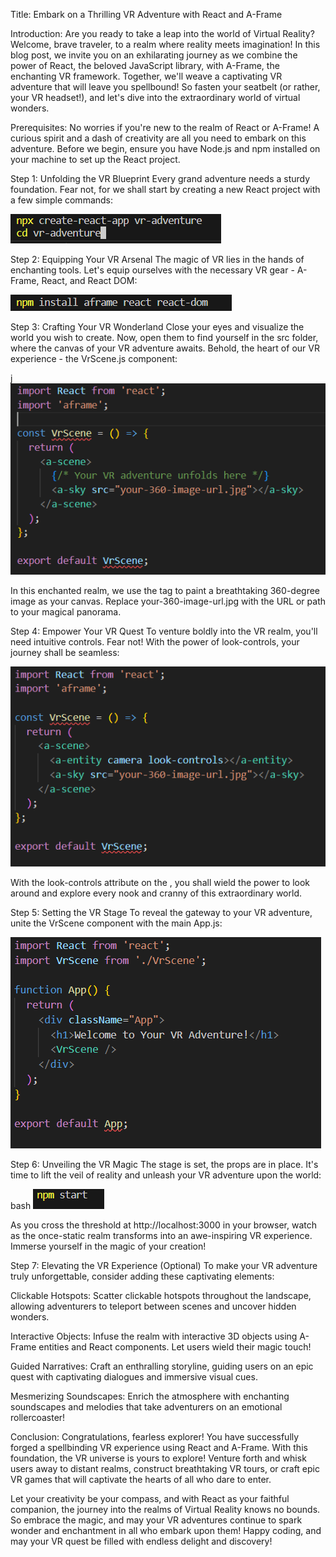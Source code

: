 Title: Embark on a Thrilling VR Adventure with React and A-Frame

Introduction:
Are you ready to take a leap into the world of Virtual Reality? Welcome, brave traveler, to a realm where reality meets imagination! In this blog post, we invite you on an exhilarating journey as we combine the power of React, the beloved JavaScript library, with A-Frame, the enchanting VR framework. Together, we'll weave a captivating VR adventure that will leave you spellbound! So fasten your seatbelt (or rather, your VR headset!), and let's dive into the extraordinary world of virtual wonders.

Prerequisites:
No worries if you're new to the realm of React or A-Frame! A curious spirit and a dash of creativity are all you need to embark on this adventure. Before we begin, ensure you have Node.js and npm installed on your machine to set up the React project.

Step 1: Unfolding the VR Blueprint
Every grand adventure needs a sturdy foundation. Fear not, for we shall start by creating a new React project with a few simple commands:

![Alt Text](images/1.PNG)

Step 2: Equipping Your VR Arsenal
The magic of VR lies in the hands of enchanting tools. Let's equip ourselves with the necessary VR gear - A-Frame, React, and React DOM:

![Alt Text](images/2.PNG)

Step 3: Crafting Your VR Wonderland
Close your eyes and visualize the world you wish to create. Now, open them to find yourself in the src folder, where the canvas of your VR adventure awaits. Behold, the heart of our VR experience - the VrScene.js component:

j![Alt Text](images/3.PNG)

In this enchanted realm, we use the <a-sky> tag to paint a breathtaking 360-degree image as your canvas. Replace your-360-image-url.jpg with the URL or path to your magical panorama.

Step 4: Empower Your VR Quest
To venture boldly into the VR realm, you'll need intuitive controls. Fear not! With the power of look-controls, your journey shall be seamless:

![Alt Text](images/4.PNG)

With the look-controls attribute on the <a-entity camera>, you shall wield the power to look around and explore every nook and cranny of this extraordinary world.

Step 5: Setting the VR Stage
To reveal the gateway to your VR adventure, unite the VrScene component with the main App.js:

![Alt Text](images/5.PNG)

Step 6: Unveiling the VR Magic
The stage is set, the props are in place. It's time to lift the veil of reality and unleash your VR adventure upon the world:

bash
![Alt Text](images/6.PNG)

As you cross the threshold at http://localhost:3000 in your browser, watch as the once-static realm transforms into an awe-inspiring VR experience. Immerse yourself in the magic of your creation!

Step 7: Elevating the VR Experience (Optional)
To make your VR adventure truly unforgettable, consider adding these captivating elements:

Clickable Hotspots: Scatter clickable hotspots throughout the landscape, allowing adventurers to teleport between scenes and uncover hidden wonders.

Interactive Objects: Infuse the realm with interactive 3D objects using A-Frame entities and React components. Let users wield their magic touch!

Guided Narratives: Craft an enthralling storyline, guiding users on an epic quest with captivating dialogues and immersive visual cues.

Mesmerizing Soundscapes: Enrich the atmosphere with enchanting soundscapes and melodies that take adventurers on an emotional rollercoaster!

Conclusion:
Congratulations, fearless explorer! You have successfully forged a spellbinding VR experience using React and A-Frame. With this foundation, the VR universe is yours to explore! Venture forth and whisk users away to distant realms, construct breathtaking VR tours, or craft epic VR games that will captivate the hearts of all who dare to enter.

Let your creativity be your compass, and with React as your faithful companion, the journey into the realms of Virtual Reality knows no bounds. So embrace the magic, and may your VR adventures continue to spark wonder and enchantment in all who embark upon them! Happy coding, and may your VR quest be filled with endless delight and discovery!
